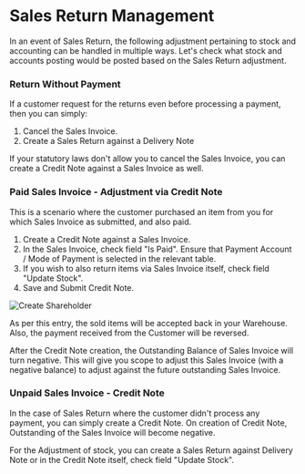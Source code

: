 # Sales Return Management

In an event of Sales Return, the following adjustment pertaining to stock and accounting can be handled in multiple ways. Let's check what stock and accounts posting would be posted based on the Sales Return adjustment.

### Return Without Payment

If a customer request for the returns even before processing a payment, then you can simply:

1. Cancel the Sales Invoice.
2. Create a Sales Return against a Delivery Note

If your statutory laws don't allow you to cancel the Sales Invoice, you can create a Credit Note against a Sales Invoice as well.

### Paid Sales Invoice - Adjustment via Credit Note

This is a scenario where the customer purchased an item from you for which Sales Invoice as submitted, and also paid.

1. Create a Credit Note against a Sales Invoice.
2. In the Sales Invoice, check field "Is Paid". Ensure that Payment Account / Mode of Payment is selected in the relevant table.
3. If you wish to also return items via Sales Invoice itself, check field "Update Stock".
4. Save and Submit Credit Note.

<img class="screenshot" alt="Create Shareholder" src="/docs/v13/assets/img/stock/sales-return-against-payment.png">

As per this entry, the sold items will be accepted back in your Warehouse. Also, the payment received from the Customer will be reversed.

After the Credit Note creation, the Outstanding Balance of Sales Invoice will turn negative. This will give you scope to adjust this Sales Invoice (with a negative balance) to adjust against the future outstanding Sales Invoice.

### Unpaid Sales Invoice - Credit Note

In the case of Sales Return where the customer didn't process any payment, you can simply create a Credit Note. On creation of Credit Note, Outstanding of the Sales Invoice will become negative.

For the Adjustment of stock, you can create a Sales Return against Delivery Note or in the Credit Note itself, check field "Update Stock".